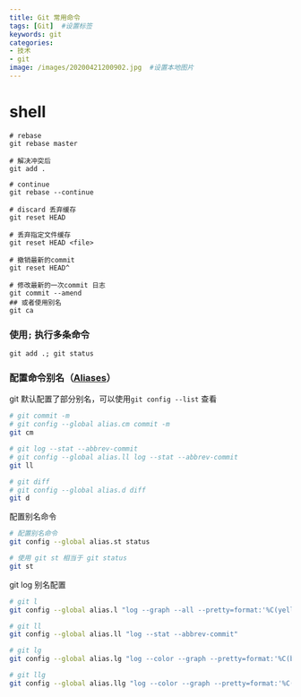 ```yaml
---
title: Git 常用命令
tags: [Git]  #设置标签
keywords: git
categories:
- 技术
- git
image: /images/20200421200902.jpg  #设置本地图片
---
```


# shell

```shell
# rebase
git rebase master

# 解决冲突后
git add .

# continue
git rebase --continue
```

```shell
# discard 丢弃缓存
git reset HEAD

# 丢弃指定文件缓存
git reset HEAD <file>

# 撤销最新的commit
git reset HEAD^

# 修改最新的一次commit 日志
git commit --amend
## 或者使用别名
git ca

```

### 使用`;` 执行多条命令

```shell
git add .; git status
```

### 配置命令别名（[Aliases](https://git-scm.com/book/zh-tw/v2/Git-%E5%9F%BA%E7%A4%8E-Git-Aliases)）

git 默认配置了部分别名，可以使用`git config --list` 查看

```bash
# git commit -m
# git config --global alias.cm commit -m
git cm

# git log --stat --abbrev-commit
# git config --global alias.ll log --stat --abbrev-commit
git ll

# git diff
# git config --global alias.d diff
git d
```

配置别名命令

```bash
# 配置别名命令
git config --global alias.st status

# 使用 git st 相当于 git status
git st
```

git log 别名配置

```bash
# git l
git config --global alias.l "log --graph --all --pretty=format:'%C(yellow)%h%C(cyan)%d%Creset %s %C(white)- %an, %ar%Creset'"

# git ll
git config --global alias.ll "log --stat --abbrev-commit"

# git lg
git config --global alias.lg "log --color --graph --pretty=format:'%C(bold white)%h%Creset -%C(bold green)%d%Creset %s %C(bold green)(%cr)%Creset %C(bold blue)<%an>%Creset' --abbrev-commit --date=relative"

# git llg
git config --global alias.llg "log --color --graph --pretty=format:'%C(bold white)%H %d%Creset%n%s%n%+b%C(bold blue)%an <%ae>%Creset %C(bold green)%cr (%ci)' --abbrev-commit"
```
